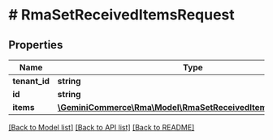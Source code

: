 # # RmaSetReceivedItemsRequest


## Properties


Name | Type | Description | Notes
------------ | ------------- | ------------- | -------------
**tenant_id**| **string** |   |
**id**| **string** |   |
**items**| [**\GeminiCommerce\Rma\Model\RmaSetReceivedItemsRequestItem[]**](RmaSetReceivedItemsRequestItem.md) |   |


[[Back to Model list]](../../README.md#models) [[Back to API list]](../../README.md#endpoints) [[Back to README]](../../README.md)